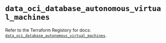 # `data_oci_database_autonomous_virtual_machines`

Refer to the Terraform Registory for docs: [`data_oci_database_autonomous_virtual_machines`](https://registry.terraform.io/providers/oracle/oci/6.18.0/docs/data-sources/database_autonomous_virtual_machines).
